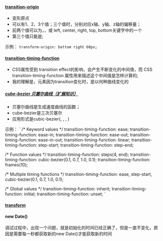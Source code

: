 #### [transition-origin]('https://developer.mozilla.org/zh-CN/docs/Web/CSS/transform-origin')
+ 变形原点
+ 可以有1、2、3个值；三个值时，分别对应x轴、y轴、z轴的偏移量；
+ 前两个值可以为<length>，<percentage>，或 left, center, right, top, bottom关键字中的一个
+ 第三个值只能是<length>;

示例：
`
  transform-origin: bottom right 60px;
`

#### [transition-timing-function](https://developer.mozilla.org/en-US/docs/Web/CSS/transition-timing-function)
+ CSS属性受到 transition effect的影响，会产生不断变化的中间值，而 CSS transition-timing-function 属性用来描述这个中间值是怎样计算的;
+ 我的理解是，元素因为transition变化时，是以何种曲线变化的
##### [cube-bezier 贝塞尔曲线（扩展知识）]('https://www.jianshu.com/p/d999f090d333')
+ 贝塞尔曲线是生成速度曲线的函数；
+ cube-bezier是三次贝塞尔
+ 应用形式是cubic-bezier(<x1>, <y1>, <x2>, <y2>)

示例： 
`
/* Keyword values */
transition-timing-function: ease;
transition-timing-function: ease-in;
transition-timing-function: ease-out;
transition-timing-function: ease-in-out;
transition-timing-function: linear;
transition-timing-function: step-start;
transition-timing-function: step-end;

/* Function values */
transition-timing-function: steps(4, end);
transition-timing-function: cubic-bezier(0.1, 0.7, 1.0, 0.1);
transition-timing-function: frames(10);

/* Multiple timing functions */
transition-timing-function: ease, step-start, cubic-bezier(0.1, 0.7, 1.0, 0.1);

/* Global values */
transition-timing-function: inherit;
transition-timing-function: initial;
transition-timing-function: unset;
`
#### [transform]('https://developer.mozilla.org/zh-CN/docs/Web/CSS/transform')

#### new Date()
调试过程中，出现一个问题，就是初始化的时间已经正确了，但是一直不变化，原因是需要每一秒都获取新的new Date()才能获取新的时间

